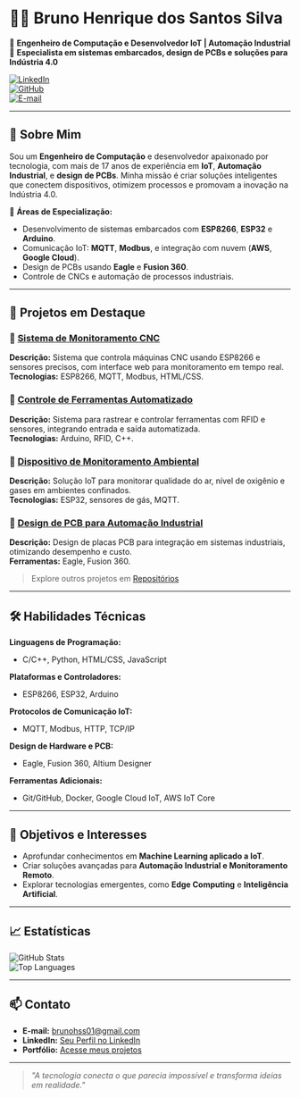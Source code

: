 # 👨‍💻 Bruno Henrique dos Santos Silva  

🔧 **Engenheiro de Computação e Desenvolvedor IoT | Automação Industrial**  
🚀 **Especialista em sistemas embarcados, design de PCBs e soluções para Indústria 4.0**  

[![LinkedIn](https://img.shields.io/badge/LinkedIn-Perfil-blue?style=flat&logo=linkedin)](https://www.linkedin.com/in/seu-linkedin)  
[![GitHub](https://img.shields.io/badge/GitHub-Explore%20Projetos-black?style=flat&logo=github)](https://github.com/brunohss)  
[![E-mail](https://img.shields.io/badge/Email-brunohss01%40gmail.com-red?style=flat&logo=gmail)](mailto:brunohss01@gmail.com)  

---

## 👋 Sobre Mim  

Sou um **Engenheiro de Computação** e desenvolvedor apaixonado por tecnologia, com mais de 17 anos de experiência em **IoT**, **Automação Industrial**, e **design de PCBs**. Minha missão é criar soluções inteligentes que conectem dispositivos, otimizem processos e promovam a inovação na Indústria 4.0.  

📌 **Áreas de Especialização:**  
- Desenvolvimento de sistemas embarcados com **ESP8266**, **ESP32** e **Arduino**.  
- Comunicação IoT: **MQTT**, **Modbus**, e integração com nuvem (**AWS**, **Google Cloud**).  
- Design de PCBs usando **Eagle** e **Fusion 360**.  
- Controle de CNCs e automação de processos industriais.  

---

## 🚀 Projetos em Destaque  

### 🔹 [Sistema de Monitoramento CNC](https://github.com/brunohss/Sistema_de_Monitoramento_CNC.git)  
**Descrição:** Sistema que controla máquinas CNC usando ESP8266 e sensores precisos, com interface web para monitoramento em tempo real.  
**Tecnologias:** ESP8266, MQTT, Modbus, HTML/CSS.  

### 🔹 [Controle de Ferramentas Automatizado](https://github.com/brunohss/Controle_de_Ferramentas_Automatizado.git)  
**Descrição:** Sistema para rastrear e controlar ferramentas com RFID e sensores, integrando entrada e saída automatizada.  
**Tecnologias:** Arduino, RFID, C++.  

### 🔹 [Dispositivo de Monitoramento Ambiental](https://github.com/brunohss/monitoramento-ambiental-iot)  
**Descrição:** Solução IoT para monitorar qualidade do ar, nível de oxigênio e gases em ambientes confinados.  
**Tecnologias:** ESP32, sensores de gás, MQTT.  

### 🔹 [Design de PCB para Automação Industrial](https://github.com/brunohss/pcb-automacao)  
**Descrição:** Design de placas PCB para integração em sistemas industriais, otimizando desempenho e custo.  
**Ferramentas:** Eagle, Fusion 360.  

> Explore outros projetos em [Repositórios](https://github.com/brunohss?tab=repositories)  

---

## 🛠️ Habilidades Técnicas  

**Linguagens de Programação:**  
- C/C++, Python, HTML/CSS, JavaScript  

**Plataformas e Controladores:**  
- ESP8266, ESP32, Arduino  

**Protocolos de Comunicação IoT:**  
- MQTT, Modbus, HTTP, TCP/IP  

**Design de Hardware e PCB:**  
- Eagle, Fusion 360, Altium Designer  

**Ferramentas Adicionais:**  
- Git/GitHub, Docker, Google Cloud IoT, AWS IoT Core  

---

## 🎯 Objetivos e Interesses  

- Aprofundar conhecimentos em **Machine Learning aplicado a IoT**.  
- Criar soluções avançadas para **Automação Industrial e Monitoramento Remoto**.  
- Explorar tecnologias emergentes, como **Edge Computing** e **Inteligência Artificial**.  

---

## 📈 Estatísticas  

![GitHub Stats](https://github-readme-stats.vercel.app/api?username=brunohss&show_icons=true&theme=radical)  
![Top Languages](https://github-readme-stats.vercel.app/api/top-langs/?username=brunohss&layout=compact&theme=radical)  

---

## 📫 Contato  

- **E-mail:** [brunohss01@gmail.com](mailto:brunohss01@gmail.com)  
- **LinkedIn:** [Seu Perfil no LinkedIn](https://www.linkedin.com/in/seu-linkedin)  
- **Portfólio:** [Acesse meus projetos](https://github.com/brunohss?tab=repositories)  

---

> *"A tecnologia conecta o que parecia impossível e transforma ideias em realidade."*  
